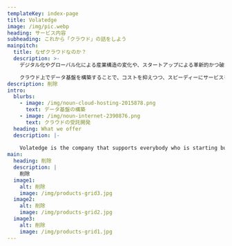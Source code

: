```yaml
---
templateKey: index-page
title: Volatedge
image: /img/pic.webp
heading: サービス内容
subheading: これから「クラウド」の話をしよう
mainpitch:
  title: なぜクラウドなのか？
  description: >-
    デジタル化やグローバル化による産業構造の変化や、スタートアップによる革新的かつ破壊的な新ビジネスの台頭といったビジネス環境の急激な変化から、企業にはこれまで以上にスピードが求められています。

    クラウド上でデータ基盤を構築することで、コストを抑えつつ、スピーディーにサービスをスケールすることができます。
description: 削除
intro:
  blurbs:
    - image: /img/noun-cloud-hosting-2015878.png
      text: データ基盤の構築
    - image: /img/noun-internet-2390876.png
      text: クラウドの受託開発
  heading: What we offer
  description: |-
    
    Volatedge is the company that supports everybody who is starting business.
main:
  heading: 削除
  description: |
    削除
  image1:
    alt: 削除
    image: /img/products-grid3.jpg
  image2:
    alt: 削除
    image: /img/products-grid2.jpg
  image3:
    alt: 削除
    image: /img/products-grid1.jpg
---
```

